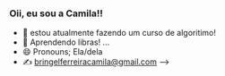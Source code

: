 ### Oii, eu sou a Camila!!


- 🔭 estou atualmente fazendo um curso de algoritimo!
- 🌱 Aprendendo libras! ...
- 😄 Pronouns; Ela/dela
- ✍ bringelferreiracamila@gmail.com 
-->
